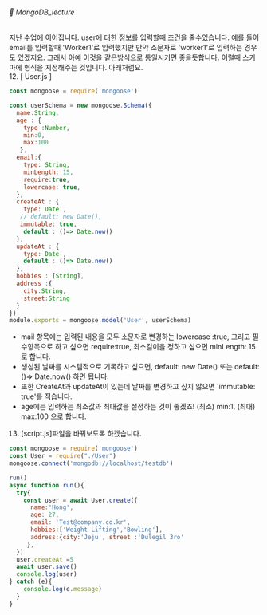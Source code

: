 ###### :cactus:  MongoDB_lecture

지난 수업에 이어집니다.  user에 대한 정보를 입력할때 조건을 줄수있습니다. 예를 들어 email를 입력할때 'Worker1'로 입력했지만 만약 소문자로 'worker1'로 입력하는 경우도 있겠지요. 그래서 아예 이것을 같은방식으로 통일시키면 좋을듯합니다. 이럴때 스키마에 형식을 지정해주는 것입니다. 아래처럼요.   
12. [ User.js ]
``` js
const mongoose = require('mongoose')

const userSchema = new mongoose.Schema({
  name:String,
  age : {
    type :Number,
    min:0,
    max:100
   },
  email:{
    type: String,
    minLength: 15,
    require:true,
    lowercase: true,
  },
  createAt : {  
    type: Date ,
   // default: new Date(),
   immutable: true,
    default : ()=> Date.now()
  },
  updateAt : {  
    type: Date ,
    default : ()=> Date.now()
  },
  hobbies : [String],
  address :{
    city:String,
    street:String
  }
})
module.exports = mongoose.model('User', userSchema) 
```    
- mail 항목에는 입력된 내용을 모두 소문자로 변경하는 lowercase :true,  그리고 필수항목으로 하고 싶으면 require:true, 최소길이을 정하고 싶으면 minLength: 15로 합니다.
- 생성된 날짜를 시스템적으로 기록하고 싶으면, default: new Date() 또는 default: ()=> Date.now() 하면 됩니다. 
- 또한 CreateAt과 updateAt이 있는데 날짜를 변경하고 싶지 않으면 'immutable: true'를 적습니다.
- age에는 입력하는 최소값과 최대값을 설정하는 것이 좋겠죠! (최소) min:1, (최대) max:100 으로 합니다. 

13. [script.js]파일을 바꿔보도록 하겠습니다. 
```js
const mongoose = require('mongoose')
const User = require("./User")
mongoose.connect('mongodb://localhost/testdb')

run()
async function run(){
  try{
    const user = await User.create({
      name:'Hong', 
      age: 27,
      email: 'Test@company.co.kr',
      hobbies:['Weight Lifting','Bowling'],
      address:{city:'Jeju', street :'Dulegil 3ro'
     },
  })
  user.createAt =5
  await user.save()
  console.log(user)
} catch (e){
    console.log(e.message)
  }
}  
```
